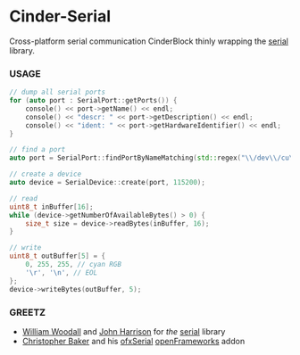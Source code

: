 
# Cinder-Serial
Cross-platform serial communication CinderBlock thinly wrapping the [serial](https://github.com/wjwwood/serial) library.

### USAGE
```C++
// dump all serial ports
for (auto port : SerialPort::getPorts()) {
    console() << port->getName() << endl;
    console() << "descr: " << port->getDescription() << endl;
    console() << "ident: " << port->getHardwareIdentifier() << endl;
}

// find a port
auto port = SerialPort::findPortByNameMatching(std::regex("\\/dev\\/cu\\.usbmodem.*"));

// create a device
auto device = SerialDevice::create(port, 115200);

// read
uint8_t inBuffer[16];
while (device->getNumberOfAvailableBytes() > 0) {
    size_t size = device->readBytes(inBuffer, 16);
}

// write
uint8_t outBuffer[5] = {
    0, 255, 255, // cyan RGB
    '\r', '\n', // EOL
};
device->writeBytes(outBuffer, 5);
```

### GREETZ
- [William Woodall](https://github.com/wjwwood) and [John Harrison](https://github.com/ashgti) for _the_ [serial](https://github.com/wjwwood/serial) library
- [Christopher Baker](https://github.com/bakercp) and his [ofxSerial](https://github.com/bakercp/ofxSerial) [openFrameworks](https://github.com/openframeworks/openframeworks) addon
